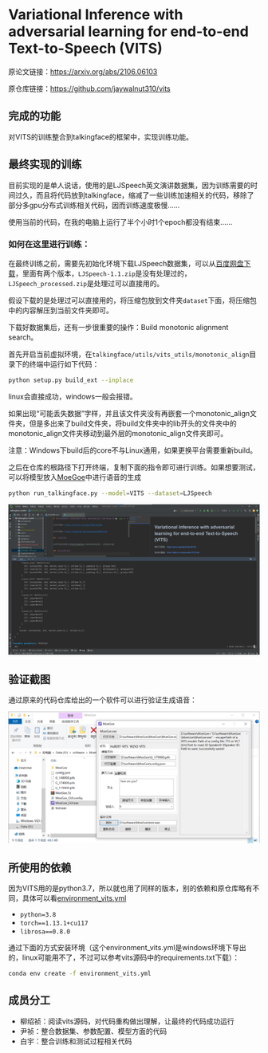 # Variational Inference with adversarial learning for end-to-end Text-to-Speech (VITS)

原论文链接：https://arxiv.org/abs/2106.06103

原仓库链接：https://github.com/jaywalnut310/vits

## 完成的功能

对VITS的训练整合到talkingface的框架中，实现训练功能。

## 最终实现的训练

目前实现的是单人说话，使用的是LJSpeech英文演讲数据集，因为训练需要的时间过久，而且将代码放到talkingface，缩减了一些训练加速相关的代码，移除了部分多gpu分布式训练相关代码，因而训练速度极慢……

使用当前的代码，在我的电脑上运行了半个小时1个epoch都没有结束……

### 如何在这里进行训练：

在最终训练之前，需要先初始化环境下载LJSpeech数据集，可以从[百度网盘下载]()，里面有两个版本，`LJSpeech-1.1.zip`是没有处理过的，`LJSpeech_processed.zip`是处理过可以直接用的。

假设下载的是处理过可以直接用的，将压缩包放到文件夹`dataset`下面，将压缩包中的内容解压到当前文件夹即可。

下载好数据集后，还有一步很重要的操作：Build monotonic alignment search。

首先开启当前虚拟环境，在`talkingface/utils/vits_utils/monotonic_align`目录下的终端中运行如下代码：

```bash
python setup.py build_ext --inplace
```

linux会直接成功，windows一般会报错。

如果出现“可能丢失数据”字样，并且该文件夹没有再嵌套一个monotonic_align文件夹，但是多出来了build文件夹，将build文件夹中的lib开头的文件夹中的monotonic_align文件夹移动到最外层的monotonic_align文件夹即可。

注意：Windows下build后的core不与Linux通用，如果更换平台需要重新build。

之后在仓库的根路径下打开终端，复制下面的指令即可进行训练。如果想要测试，可以将模型放入[MoeGoe](https://github.com/CjangCjengh/MoeGoe)中进行语音的生成

```bash
python run_talkingface.py --model=VITS --dataset=LJSpeech
```

![img.png](readme_img/train_img.png)

## 验证截图

通过原来的代码仓库给出的一个软件可以进行验证生成语音：

![img.png](readme_img/val_img.png)

## 所使用的依赖

因为VITS用的是python3.7，所以就也用了同样的版本，别的依赖和原仓库略有不同，具体可以看[environment_vits.yml](environment_vits.yml)

- `python=3.8`
- `torch==1.13.1+cu117`
- `librosa==0.8.0`

通过下面的方式安装环境（这个environment_vits.yml是windows环境下导出的，linux可能用不了，不过可以参考vits源码中的requirements.txt下载）：

```bash
conda env create -f environment_vits.yml
```

## 成员分工

- 柳绍祯：阅读vits源码，对代码重构做出理解，让最终的代码成功运行
- 尹祯：整合数据集、参数配置、模型方面的代码
- 白宇：整合训练和测试过程相关代码